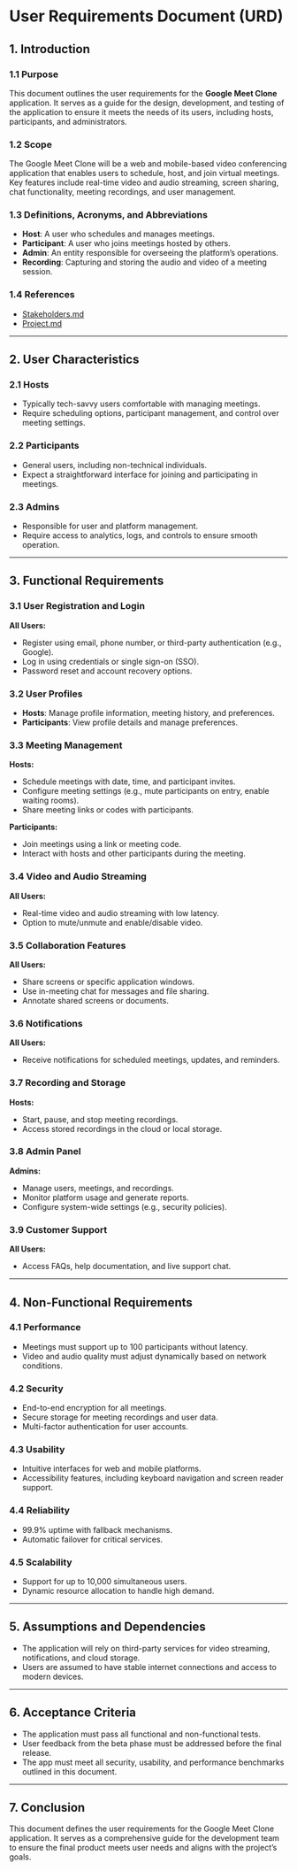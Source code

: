 # User Requirements Document (URD)

## 1. Introduction

### 1.1 Purpose
This document outlines the user requirements for the **Google Meet Clone** application. It serves as a guide for the design, development, and testing of the application to ensure it meets the needs of its users, including hosts, participants, and administrators.

### 1.2 Scope
The Google Meet Clone will be a web and mobile-based video conferencing application that enables users to schedule, host, and join virtual meetings. Key features include real-time video and audio streaming, screen sharing, chat functionality, meeting recordings, and user management.

### 1.3 Definitions, Acronyms, and Abbreviations
- **Host**: A user who schedules and manages meetings.
- **Participant**: A user who joins meetings hosted by others.
- **Admin**: An entity responsible for overseeing the platform’s operations.
- **Recording**: Capturing and storing the audio and video of a meeting session.

### 1.4 References
- [Stakeholders.md](https://github.com/IIITLucknowSWEngg/CSITTeam017/blob/main/Stakeholders.md)
- [Project.md](https://github.com/IIITLucknowSWEngg/CSITTeam017/blob/main/project.md)

---

## 2. User Characteristics

### 2.1 Hosts
- Typically tech-savvy users comfortable with managing meetings.
- Require scheduling options, participant management, and control over meeting settings.

### 2.2 Participants
- General users, including non-technical individuals.
- Expect a straightforward interface for joining and participating in meetings.

### 2.3 Admins
- Responsible for user and platform management.
- Require access to analytics, logs, and controls to ensure smooth operation.

---

## 3. Functional Requirements

### 3.1 User Registration and Login
**All Users:**
- Register using email, phone number, or third-party authentication (e.g., Google).
- Log in using credentials or single sign-on (SSO).
- Password reset and account recovery options.

### 3.2 User Profiles
- **Hosts**: Manage profile information, meeting history, and preferences.
- **Participants**: View profile details and manage preferences.

### 3.3 Meeting Management
**Hosts:**
- Schedule meetings with date, time, and participant invites.
- Configure meeting settings (e.g., mute participants on entry, enable waiting rooms).
- Share meeting links or codes with participants.

**Participants:**
- Join meetings using a link or meeting code.
- Interact with hosts and other participants during the meeting.

### 3.4 Video and Audio Streaming
**All Users:**
- Real-time video and audio streaming with low latency.
- Option to mute/unmute and enable/disable video.

### 3.5 Collaboration Features
**All Users:**
- Share screens or specific application windows.
- Use in-meeting chat for messages and file sharing.
- Annotate shared screens or documents.

### 3.6 Notifications
**All Users:**
- Receive notifications for scheduled meetings, updates, and reminders.

### 3.7 Recording and Storage
**Hosts:**
- Start, pause, and stop meeting recordings.
- Access stored recordings in the cloud or local storage.

### 3.8 Admin Panel
**Admins:**
- Manage users, meetings, and recordings.
- Monitor platform usage and generate reports.
- Configure system-wide settings (e.g., security policies).

### 3.9 Customer Support
**All Users:**
- Access FAQs, help documentation, and live support chat.

---

## 4. Non-Functional Requirements

### 4.1 Performance
- Meetings must support up to 100 participants without latency.
- Video and audio quality must adjust dynamically based on network conditions.

### 4.2 Security
- End-to-end encryption for all meetings.
- Secure storage for meeting recordings and user data.
- Multi-factor authentication for user accounts.

### 4.3 Usability
- Intuitive interfaces for web and mobile platforms.
- Accessibility features, including keyboard navigation and screen reader support.

### 4.4 Reliability
- 99.9% uptime with fallback mechanisms.
- Automatic failover for critical services.

### 4.5 Scalability
- Support for up to 10,000 simultaneous users.
- Dynamic resource allocation to handle high demand.

---

## 5. Assumptions and Dependencies
- The application will rely on third-party services for video streaming, notifications, and cloud storage.
- Users are assumed to have stable internet connections and access to modern devices.

---

## 6. Acceptance Criteria
- The application must pass all functional and non-functional tests.
- User feedback from the beta phase must be addressed before the final release.
- The app must meet all security, usability, and performance benchmarks outlined in this document.

---

## 7. Conclusion
This document defines the user requirements for the Google Meet Clone application. It serves as a comprehensive guide for the development team to ensure the final product meets user needs and aligns with the project’s goals.

